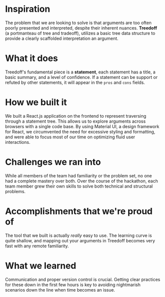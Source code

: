 # Inspiration

The problem that we are looking to solve is that arguments are too often poorly presented and interpreted, despite their inherent nuances. **Treedoff** (a portmanteau of tree and tradeoff), utilizes a basic tree data structure to provide a clearly scaffolded interpretation an argument.

# What it does

Treedoff's fundamental piece is a **statement**, each statement has a title, a basic summary, and a level of confidence. If a statement can be support or refuted by other statements, it will appear in the `pros` and `cons` fields.

# How we built it

We built a React.js application on the frontend to represent traversing through a statement tree. This allows us to explore arguments across browsers with a single code base. By using Material UI, a design framework for React, we circumvented the need for excessive styling and formatting, and were able to focus most of our time on optimizing fluid user interactions.

# Challenges we ran into

While all members of the team had familiarity or the problem set, no one had a complete mastery over both. Over the course of the hackathon, each team member grew their own skills to solve both technical and structural problems.

# Accomplishments that we're proud of

The tool that we built is actually _really_ easy to use. The learning curve is quite shallow, and mapping out your arguments in Treedoff becomes very fast with any remote familiarity.

# What we learned

Communication and proper version control is crucial. Getting clear practices for these down in the first few hours is key to avoiding nightmarish scenarios down the line when time becomes an issue.
